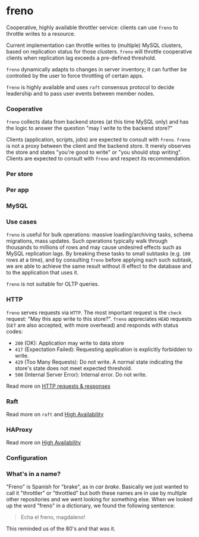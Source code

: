 # freno

Cooperative, highly available throttler service: clients can use `freno` to throttle writes to a resource.

Current implementation can throttle writes to (multiple) MySQL clusters, based on replication status for those clusters. `freno` will throttle cooperative clients when replication lag exceeds a pre-defined threshold.

`freno` dynamically adapts to changes in server inventory; it can further be controlled by the user to force throttling of certain apps.

`freno` is highly available and uses `raft` consensus protocol to decide leadership and to pass user events between member nodes.


### Cooperative

`freno` collects data from backend stores (at this time MySQL only) and has the logic to answer the question "may I write to the backend store?"

Clients (application, scripts, jobs) are expected to consult with `freno`. `freno` is not a proxy between the client and the backend store. It merely observes the store and states "you're good to write" or "you should stop writing". Clients are expected to consult with `freno` and respect its recommendation.

### Per store

### Per app

### MySQL


### Use cases

`freno` is useful for bulk operations: massive loading/archiving tasks, schema migrations, mass updates. Such operations typically walk through thousands to millions of rows and may cause undesired effects such as MySQL replication lags. By breaking these tasks to small subtasks (e.g. `100` rows at a time), and by consulting `freno` before applying each such subtask, we are able to achieve the same result without ill effect to the database and to the application that uses it.

`freno` is not suitable for OLTP queries.

### HTTP

`freno` serves requests via `HTTP`. The most important request is the `check` request: "May this app write to this store?". `freno` appreciates `HEAD` requests (`GET` are also accepted, with more overhead) and responds with status codes:

- `200` (OK): Application may write to data store
- `417` (Expectation Failed): Requesting application is explicitly forbidden to write.
- `429` (Too Many Requests): Do not write. A normal state indicating the store's state does not meet expected threshold.
- `500` (Internal Server Error): Internal error. Do not write.

Read more on [HTTP requests & responses](doc/http.md)

### Raft

Read more on `raft` and [High Availability](doc/high-availability.md)

### HAProxy

Read more on [High Availability](doc/high-availability.md)

### Configuration

### What's in a name?

"Freno" is Spanish for "brake", as in _car brake_. Basically we just wanted to call it "throttler" or "throttled" but both these names are in use by multiple other repositories and we went looking for something else. When we looked up the word "freno" in a dictionary, we found the following sentence:

> Echa el freno, magdaleno!

This reminded us of the 80's and that was it.
